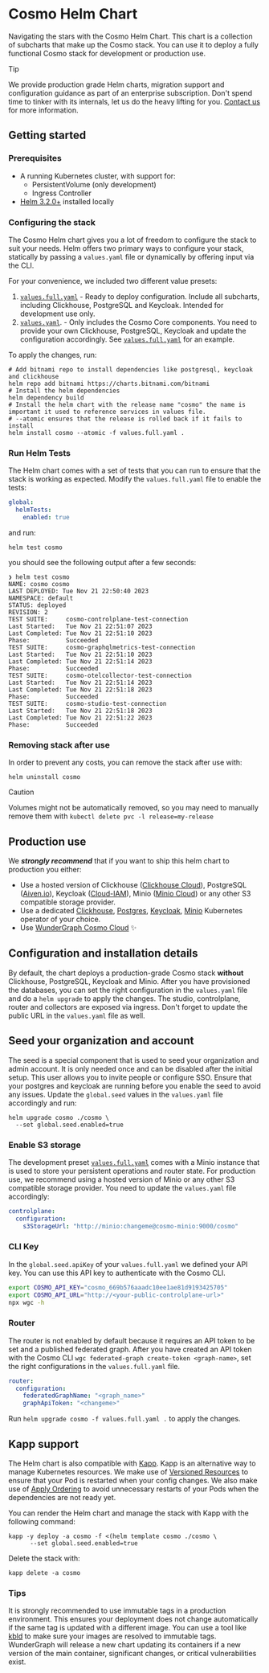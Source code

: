# Cosmo Helm Chart

Navigating the stars with the Cosmo Helm Chart. This chart is a collection of subcharts that make up the Cosmo stack.
You can use it to deploy a fully functional Cosmo stack for development or production use.

> [!TIP]
> We provide production grade Helm charts, migration support and configuration guidance as part of an enterprise subscription. Don't spend time to tinker with its internals, let us do the heavy lifting for you.
> [Contact us](https://wundergraph.com/contact/sales) for more information.

## Getting started

### Prerequisites

- A running Kubernetes cluster, with support for:
    - PersistentVolume (only development)
    - Ingress Controller
- [Helm 3.2.0+](https://helm.sh/docs/intro/install/) installed locally

### Configuring the stack

The Cosmo Helm chart gives you a lot of freedom to configure the stack to suit your needs.
Helm offers two primary ways to configure your stack, statically by passing a `values.yaml` file or dynamically by offering input via the CLI.

For your convenience, we included two different value presets:

1. [`values.full.yaml`](values.full.yaml) - Ready to deploy configuration. Include all subcharts, including Clickhouse, PostgreSQL and Keycloak. Intended for development use only.
2. [`values.yaml`](values.yaml). - Only includes the Cosmo Core components. You need to provide your own Clickhouse, PostgreSQL, Keycloak and update the configuration accordingly. See [`values.full.yaml`](values.full.yaml) for an example.

To apply the changes, run:

```shell
# Add bitnami repo to install dependencies like postgresql, keycloak and clickhouse
helm repo add bitnami https://charts.bitnami.com/bitnami
# Install the helm dependencies
helm dependency build
# Install the helm chart with the release name "cosmo" the name is important it used to reference services in values file.
# --atomic ensures that the release is rolled back if it fails to install
helm install cosmo --atomic -f values.full.yaml .
```

### Run Helm Tests

The Helm chart comes with a set of tests that you can run to ensure that the stack is working as expected.
Modify the `values.full.yaml` file to enable the tests:

```yaml
global:
  helmTests:
    enabled: true
```

and run:
```shell
helm test cosmo
```

you should see the following output after a few seconds:

```shell
❯ helm test cosmo
NAME: cosmo cosmo                                  
LAST DEPLOYED: Tue Nov 21 22:50:40 2023
NAMESPACE: default
STATUS: deployed
REVISION: 2
TEST SUITE:     cosmo-controlplane-test-connection
Last Started:   Tue Nov 21 22:51:07 2023
Last Completed: Tue Nov 21 22:51:10 2023
Phase:          Succeeded
TEST SUITE:     cosmo-graphqlmetrics-test-connection
Last Started:   Tue Nov 21 22:51:10 2023
Last Completed: Tue Nov 21 22:51:14 2023
Phase:          Succeeded
TEST SUITE:     cosmo-otelcollector-test-connection
Last Started:   Tue Nov 21 22:51:14 2023
Last Completed: Tue Nov 21 22:51:18 2023
Phase:          Succeeded
TEST SUITE:     cosmo-studio-test-connection
Last Started:   Tue Nov 21 22:51:18 2023
Last Completed: Tue Nov 21 22:51:22 2023
Phase:          Succeeded
```

### Removing stack after use
In order to prevent any costs, you can remove the stack after use with:

```shell
helm uninstall cosmo
```

> [!CAUTION]
> Volumes might not be automatically removed, so you may need to manually remove them with `kubectl delete pvc -l release=my-release`

## Production use

We ***strongly recommend*** that if you want to ship this helm chart to production you either:
- Use a hosted version of Clickhouse ([Clickhouse Cloud](https://clickhouse.com/)), PostgreSQL ([Aiven.io](https://aiven.io/postgresql)), Keycloak ([Cloud-IAM](https://www.cloud-iam.com/)), Minio ([Minio Cloud](https://min.io/)) or any other S3 compatible storage provider.
- Use a dedicated [Clickhouse](https://github.com/Altinity/clickhouse-operator), [Postgres](https://github.com/zalando/postgres-operator), [Keycloak](https://www.keycloak.org/operator/installation), [Minio](https://github.com/minio/operator) Kubernetes operator of your choice.
- Use [WunderGraph Cosmo Cloud](https://cosmo.wundergraph.com/login) ✨

## Configuration and installation details

By default, the chart deploys a production-grade Cosmo stack **without** Clickhouse, PostgreSQL, Keycloak and Minio.
After you have provisioned the databases, you can set the right configuration in the `values.yaml` file and do a `helm upgrade` to apply the changes.
The studio, controlplane, router and collectors are exposed via ingress. Don't forget to update the public URL in the `values.yaml` file as well.

## Seed your organization and account

The seed is a special component that is used to seed your organization and admin account. It is only needed once and can be disabled after the initial setup. This user allows you to invite people or configure SSO. Ensure that your postgres and keycloak are running before you enable the seed to avoid any issues.
Update the `global.seed` values in the `values.yaml` file accordingly and run:

```shell
helm upgrade cosmo ./cosmo \
  --set global.seed.enabled=true
```

### Enable S3 storage

The development preset [`values.full.yaml`](values.full.yaml) comes with a Minio instance that is used to store your persistent operations and router state. For production use, we recommend using a hosted version of Minio or any other S3 compatible storage provider.
You need to update the `values.yaml` file accordingly:

```yaml
controlplane:
  configuration:
    s3StorageUrl: "http://minio:changeme@cosmo-minio:9000/cosmo"
````

### CLI Key

In the `global.seed.apiKey` of your `values.full.yaml` we defined your API key. You can use this API key to authenticate with the Cosmo CLI.

```sh
export COSMO_API_KEY="cosmo_669b576aaadc10ee1ae81d9193425705"
export COSMO_API_URL="http://<your-public-controlplane-url>"
npx wgc -h
```

### Router
The router is not enabled by default because it requires an API token to be set and a published federated graph. After you have created an API token with the Cosmo CLI `wgc federated-graph create-token <graph-name>`, set the right configurations in the `values.full.yaml` file.

```yaml
router:
  configuration:
    federatedGraphName: "<graph_name>"
    graphApiToken: "<changeme>"
```

Run `helm upgrade cosmo -f values.full.yaml .` to apply the changes.

## Kapp support

The Helm chart is also compatible with [Kapp](https://get-kapp.io/). Kapp is an alternative way to manage Kubernetes resources. We make use of [Versioned Resources](https://carvel.dev/kapp/docs/v0.58.x/diff/#versioned-resources) to ensure that your Pod is restarted when your config changes.
We also make use of [Apply Ordering](https://carvel.dev/kapp/docs/v0.58.x/apply-ordering/) to avoid unnecessary restarts of your Pods when the dependencies are not ready yet.

You can render the Helm chart and manage the stack with Kapp with the following command:

```shell
kapp -y deploy -a cosmo -f <(helm template cosmo ./cosmo \
	  --set global.seed.enabled=true
```

Delete the stack with:

```shell
kapp delete -a cosmo
```

### Tips

It is strongly recommended to use immutable tags in a production environment. This ensures your deployment does not change automatically if the same tag is updated with a different image.
You can use a tool like [kbld](https://get-kbld.io/) to make sure your images are resolved to immutable tags.
WunderGraph will release a new chart updating its containers if a new version of the main container, significant changes, or critical vulnerabilities exist.